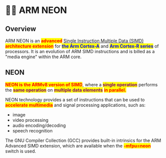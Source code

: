 # 👨🌾 ARM NEON

## Overview

ARM NEON is an <mark style="color:red;">**advanced**</mark> [Single Instruction Multiple Data (SIMD)](smid.md) <mark style="color:red;">**architecture extension**</mark> for <mark style="color:blue;">**the Arm Cortex-A**</mark> and <mark style="color:blue;">**Arm Cortex-R series**</mark> of processors. It is an evolution of ARM SIMD instructions and is billed as a "media engine" within the ARM core.

## NEON

<mark style="color:red;">**NEON is the ARMv8 version of SIMD**</mark>, where a <mark style="color:purple;">**single operation**</mark> performs the <mark style="color:purple;">**same operation**</mark> on <mark style="color:purple;">**multiple data elements**</mark> <mark style="color:red;">**in parallel.**</mark>

NEON technology provides a set of instructions that can be used to <mark style="color:red;">**accelerate multimedia**</mark> and signal processing applications, such as:

* image
* video processing
* audio encoding/decoding
* speech recognition

The GNU Compiler Collection (GCC) provides built-in intrinsics for the ARM Advanced SIMD extension, which are available when the <mark style="color:red;">**-mfpu=neon**</mark> switch is used.



